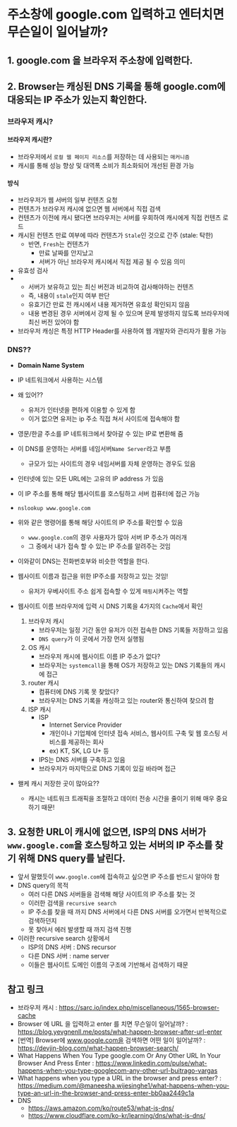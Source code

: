 # 주소창에 google.com 입력하고 엔터치면 무슨일이 일어날까?

## 1. google.com 을 브라우저 주소창에 입력한다.

## 2. Browser는 캐싱된 DNS 기록을 통해 google.com에 대응되는 IP 주소가 있는지 확인한다.

### 브라우저 캐시?

#### 브라우저 캐시란?

* 브라우저에서 `로컬 웹 페이지 리소스`를 저장하는 데 사용되는 `매커니즘`
* 캐시를 통해 성능 향상 및 대역폭 소비가 최소화되어 개선된 환경 가능

#### 방식

* 브라우저가 웹 서버의 일부 컨텐츠 요청
* 컨텐츠가 브라우저 캐시에 없으면 웹 서버에서 직접 검색
* 컨텐츠가 이전에 캐시 됐다면 브라우저는 서버를 우회하여 캐시에게 직접 컨텐츠 로드
* 캐시된 컨텐츠 만료 여부에 따라 컨텐츠가 `Stale`인 것으로 간주 (stale: 탁한)
  * 반면, `Fresh`는 컨텐츠가 
    * 만료 날짜를 안지났고
    * 서버가 아닌 브라우저 캐시에서 직접 제공 될 수 있음 의미
* 유효성 검사
* 
  * 서버가 보유하고 있는 최신 버전과 비교하여 검사해야하는 컨텐츠
  * 즉, 내용이 `stale`인지 여부 판단
  * 유효기간 만료 전 캐시에서 내용 제거하면 유효성 확인되지 않음
  * 내용 변경된 경우 서버에서 강제 될 수 있으며 문제 발생하지 않도록 브라우저에 최신 버전 있어야 함
* 브라우저 캐싱은 특정 HTTP Header를 사용하여 웹 개발자와 관리자가 활용 가능



### DNS??

* **Domain Name System**
* IP 네트워크에서 사용하는 시스템
* 왜 있어??
  * 유저가 인터넷을 편하게 이용할 수 있게 함
  * 이거 없으면 유저는 ip 주소 직접 쳐서 사이트에 접속해야 함
* 영문/한글 주소를 IP 네트워크에서 찾아갈 수 있는 IP로 변환해 줌
* 이 DNS를 운영하는 서버를 네임서버`Name Server`라고 부름
  * 규모가 있는 사이트의 경우 네임서버를 자체 운영하는 경우도 있음



* 인터넷에 있는 모든 URL에는 고유의 IP address 가 있음

* 이 IP 주소를 통해 해당 웹사이트를 호스팅하고 서버 컴퓨터에 접근 가능

* ```bash
  nslookup www.google.com
  ```

* 위와 같은 명령어를 통해 해당 사이트의 IP 주소를 확인할 수 있음

  * `www.google.com`의 경우 사용자가 많아 서버 IP 주소가 여러개
  * 그 중에서 내가 접속 할 수 있는 IP 주소를 알려주는 것임

* 이와같이 DNS는 전화번호부와 비슷한 역할을 한다.

* 웹사이트 이름과 접근을 위한 IP주소를 저장하고 있는 것임!

  * 유저가 우베사이트 주소 쉽게 접속할 수 있게 `매핑`시켜주는 역할

* 웹사이트 이름 브라우저에 입력 시 DNS 기록을 4가지의 `Cache`에서 확인

  1. 브라우저 캐시
     * 브라우저는 일정 기간 동안 유저가 이전 접속한 DNS 기록들 저장하고 있음
     * `DNS query`가 이 곳에서 가장 먼저 실행됨
  2. OS 캐시
     * 브라우저 캐시에 웹사이트 이름 IP 주소가 없다?
     * 브라우저는 `systemcall`을 통해 OS가 저장하고 있는 DNS 기록들의 캐시에 접근
  3. router 캐시
     * 컴퓨터에 DNS 기록 못 찾았다?
     * 브라우저는 DNS 기록을 캐싱하고 있는 router와 통신하여 찾으려 함
  4. ISP 캐시
     * ISP
       * Internet Service Provider
       * 개인이나 기업체에 인터넷 접속 서비스, 웹사이트 구축 및 웹 호스팅 서비스를 제공하는 회사
       * ex) KT, SK, LG U+ 등
     * IPS는 DNS 서버를 구축하고 있음
     * 브라우저가 마지막으로 DNS 기록이 있길 바라며 접근

* 왤케 캐시 저장한 곳이 많아요??

  * 캐시는 네트워크 트래픽을 조절하고 데이터 전송 시간을 줄이기 위해 매우 중요하기 때문!



## 3. 요청한 URL이 캐시에 없으면, ISP의 DNS 서버가 `www.google.com`을 호스팅하고 있는 서버의 IP 주소를 찾기 위해 DNS query를 날린다.

* 앞서 말했듯이 `www.google.com`에 접속하고 싶으면 IP 주소를 반드시 알아야 함
* DNS query의 목적
  * 여러 다른 DNS 서버들을 검색해 해당 사이트의 IP 주소를 찾는 것
  * 이러한 검색을 `recursive search`
  * IP 주소를 찾을 때 까지 DNS 서버에서 다른 DNS 서버를 오가면서 반복적으로 검색하던지
  * 못 찾아서 에러 발생할 때 까지 검색 진행
* 이러한 recursive search 상황에서
  * ISP의 DNS 서버 : DNS recursor
  * 다른 DNS 서버 : name server
  * 이들은 웹사이트 도메인 이름의 구조에 기반해서 검색하기 때문







## 참고 링크

* 브라우저 캐시 : https://sarc.io/index.php/miscellaneous/1565-browser-cache
* Browser 에 URL 을 입력하고 enter 를 치면 무슨일이 일어날까? : https://blog.yevgnenll.me/posts/what-happen-browser-after-url-enter
* [번역] Browser에 www.google.com을 검색하면 어떤 일이 일어날까? : https://devjin-blog.com/what-happen-browser-search/
* What Happens When You Type google.com Or Any Other URL In Your Browser And Press Enter : https://www.linkedin.com/pulse/what-happens-when-you-type-googlecom-any-other-url-buitrago-vargas
* What happens when you type a URL in the browser and press enter? : https://medium.com/@maneesha.wijesinghe1/what-happens-when-you-type-an-url-in-the-browser-and-press-enter-bb0aa2449c1a
* DNS 
  * https://aws.amazon.com/ko/route53/what-is-dns/
  * https://www.cloudflare.com/ko-kr/learning/dns/what-is-dns/


